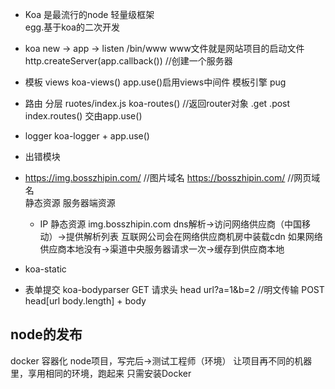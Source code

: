- Koa 是最流行的node 轻量级框架  
   egg.基于koa的二次开发
- koa new -> app -> listen 
   /bin/www 
   www文件就是网站项目的启动文件
   http.createServer(app.callback())     //创建一个服务器


- 模板
   views
   koa-views()
   app.use()启用views中间件
   模板引擎 pug
- 路由 分层
   ruotes/index.js 
   koa-routes()    //返回router对象
   .get .post
   index.routes()
   交由app.use()
- logger
   koa-logger + app.use()
- 出错模块
- https://img.bosszhipin.com/    //图片域名
  https://bosszhipin.com/        //网页域名   
  静态资源  服务器端资源
  - IP
     静态资源   img.bosszhipin.com   dns解析->访问网络供应商（中国移动）->提供解析列表
     互联网公司会在网络供应商机房中装载cdn  如果网络供应商本地没有->渠道中央服务器请求一次->缓存到供应商本地
- koa-static
- 表单提交
   koa-bodyparser
      GET  请求头  head url?a=1&b=2   //明文传输
      POST  head[url body.length] + body

## node的发布
   docker 容器化
    node项目，写完后->测试工程师（环境）
   让项目再不同的机器里，享用相同的环境，跑起来  只需安装Docker
   